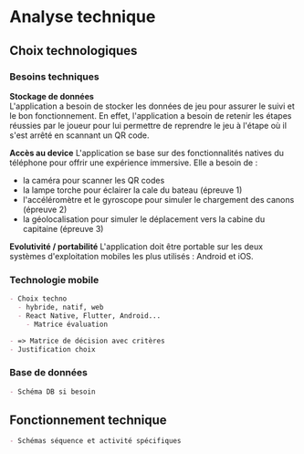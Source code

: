 # Analyse technique
## Choix technologiques
### Besoins techniques
**Stockage de données**  
L'application a besoin de stocker les données de jeu pour assurer le suivi et le bon fonctionnement. En effet, l'application a besoin de retenir les étapes réussies par le joueur pour lui permettre de reprendre le jeu à l'étape où il s'est arrêté en scannant un QR code.  

**Accès au device**
L'application se base sur des fonctionnalités natives du téléphone pour offrir une expérience immersive.
Elle a besoin de :
- la caméra pour scanner les QR codes
- la lampe torche pour éclairer la cale du bateau (épreuve 1)
- l'accéléromètre et le gyroscope pour simuler le chargement des canons (épreuve 2)
- la géolocalisation pour simuler le déplacement vers la cabine du capitaine (épreuve 3)

**Evolutivité / portabilité**
L'application doit être portable sur les deux systèmes d'exploitation mobiles les plus utilisés : Android et iOS.

### Technologie mobile
```md
- Choix techno
  - hybride, natif, web
  - React Native, Flutter, Android...
    - Matrice évaluation

- => Matrice de décision avec critères
- Justification choix
```


### Base de données
```md
- Schéma DB si besoin
```


## Fonctionnement technique
```md
- Schémas séquence et activité spécifiques
```


